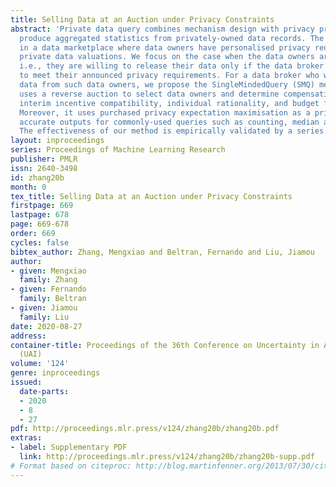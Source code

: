 ```yaml
---
title: Selling Data at an Auction under Privacy Constraints
abstract: 'Private data query combines mechanism design with privacy protection to
  produce aggregated statistics from privately-owned data records. The problem arises
  in a data marketplace where data owners have personalised privacy requirements and
  private data valuations. We focus on the case when the data owners are single-minded,
  i.e., they are willing to release their data only if the data broker guarantees
  to meet their announced privacy requirements. For a data broker who wants to purchase
  data from such data owners, we propose the SingleMindedQuery (SMQ) mechanism, which
  uses a reverse auction to select data owners and determine compensations. SMQ satisfies
  interim incentive compatibility, individual rationality, and budget feasibility.
  Moreover, it uses purchased privacy expectation maximisation as a principle to produce
  accurate outputs for commonly-used queries such as counting, median and linear predictor.
  The effectiveness of our method is empirically validated by a series of experiments. '
layout: inproceedings
series: Proceedings of Machine Learning Research
publisher: PMLR
issn: 2640-3498
id: zhang20b
month: 0
tex_title: Selling Data at an Auction under Privacy Constraints
firstpage: 669
lastpage: 678
page: 669-678
order: 669
cycles: false
bibtex_author: Zhang, Mengxiao and Beltran, Fernando and Liu, Jiamou
author:
- given: Mengxiao
  family: Zhang
- given: Fernando
  family: Beltran
- given: Jiamou
  family: Liu
date: 2020-08-27
address: 
container-title: Proceedings of the 36th Conference on Uncertainty in Artificial Intelligence
  (UAI)
volume: '124'
genre: inproceedings
issued:
  date-parts:
  - 2020
  - 8
  - 27
pdf: http://proceedings.mlr.press/v124/zhang20b/zhang20b.pdf
extras:
- label: Supplementary PDF
  link: http://proceedings.mlr.press/v124/zhang20b/zhang20b-supp.pdf
# Format based on citeproc: http://blog.martinfenner.org/2013/07/30/citeproc-yaml-for-bibliographies/
---
```

